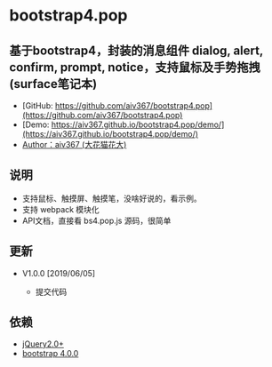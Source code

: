 # bootstrap4.pop
## 基于bootstrap4，封装的消息组件 dialog, alert, confirm, prompt, notice，支持鼠标及手势拖拽 (surface笔记本)
 - [GitHub: https://github.com/aiv367/bootstrap4.pop](https://github.com/aiv367/bootstrap4.pop)
 - [Demo: https://aiv367.github.io/bootstrap4.pop/demo/](https://aiv367.github.io/bootstrap4.pop/demo/)
 - [Author：aiv367 (大花猫花大)](mailto:aiv367@qq.com)

 ## 说明
 - 支持鼠标、触摸屏、触摸笔，没啥好说的，看示例。
 - 支持 webpack 模块化
 - API文档，直接看 bs4.pop.js 源码，很简单

 ## 更新
 - V1.0.0 [2019/06/05]

	- 提交代码

## 依赖
 - [jQuery2.0+](http://jquery.com)
 - [bootstrap 4.0.0](https://github.com/twbs/bootstrap/releases/download/v4.0.0/bootstrap-4.0.0-dist.zip)


  